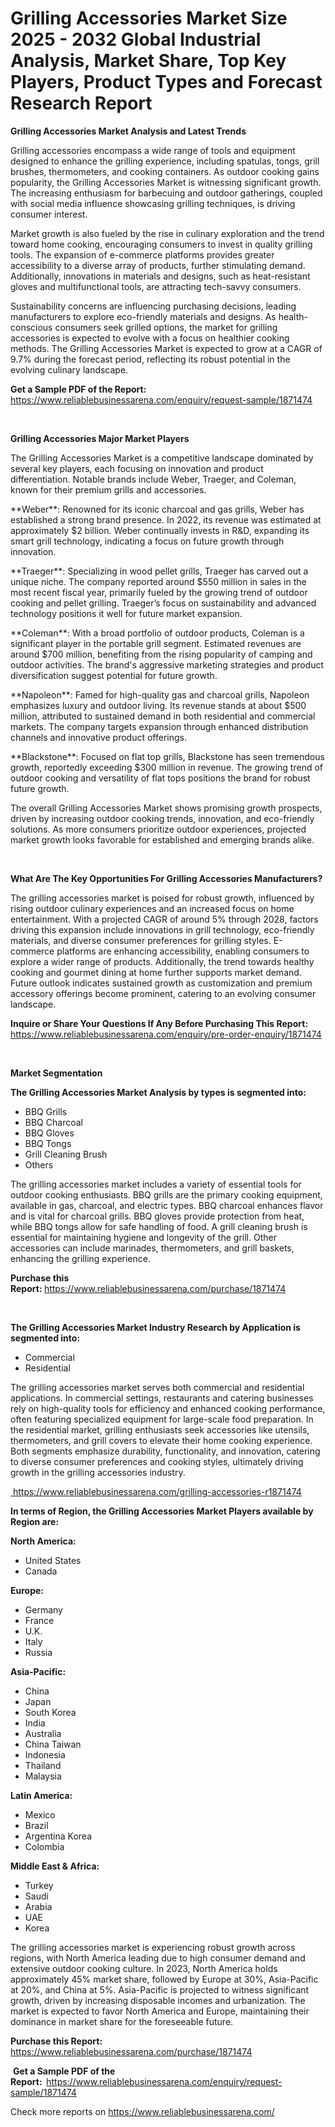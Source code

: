 <p><h1>Grilling Accessories Market Size 2025 - 2032 Global Industrial Analysis, Market Share, Top Key Players, Product Types and Forecast Research Report</h1></p><p><strong>Grilling Accessories Market Analysis and Latest Trends</strong></p>
<p><p>Grilling accessories encompass a wide range of tools and equipment designed to enhance the grilling experience, including spatulas, tongs, grill brushes, thermometers, and cooking containers. As outdoor cooking gains popularity, the Grilling Accessories Market is witnessing significant growth. The increasing enthusiasm for barbecuing and outdoor gatherings, coupled with social media influence showcasing grilling techniques, is driving consumer interest.</p><p>Market growth is also fueled by the rise in culinary exploration and the trend toward home cooking, encouraging consumers to invest in quality grilling tools. The expansion of e-commerce platforms provides greater accessibility to a diverse array of products, further stimulating demand. Additionally, innovations in materials and designs, such as heat-resistant gloves and multifunctional tools, are attracting tech-savvy consumers.</p><p>Sustainability concerns are influencing purchasing decisions, leading manufacturers to explore eco-friendly materials and designs. As health-conscious consumers seek grilled options, the market for grilling accessories is expected to evolve with a focus on healthier cooking methods. The Grilling Accessories Market is expected to grow at a CAGR of 9.7% during the forecast period, reflecting its robust potential in the evolving culinary landscape.</p></p>
<p><strong>Get a Sample PDF of the Report:&nbsp;</strong> <a href="https://www.reliablebusinessarena.com/enquiry/request-sample/1871474?utm_campaign=2958&utm_medium=2&utm_source=Github&utm_content=ia&utm_term=05042025&utm_id=grilling-accessories">https://www.reliablebusinessarena.com/enquiry/request-sample/1871474</a></p>
<p>&nbsp;</p>
<p><strong>Grilling Accessories Major Market Players</strong></p>
<p><p>The Grilling Accessories Market is a competitive landscape dominated by several key players, each focusing on innovation and product differentiation. Notable brands include Weber, Traeger, and Coleman, known for their premium grills and accessories.</p><p>**Weber**: Renowned for its iconic charcoal and gas grills, Weber has established a strong brand presence. In 2022, its revenue was estimated at approximately $2 billion. Weber continually invests in R&D, expanding its smart grill technology, indicating a focus on future growth through innovation.</p><p>**Traeger**: Specializing in wood pellet grills, Traeger has carved out a unique niche. The company reported around $550 million in sales in the most recent fiscal year, primarily fueled by the growing trend of outdoor cooking and pellet grilling. Traeger’s focus on sustainability and advanced technology positions it well for future market expansion.</p><p>**Coleman**: With a broad portfolio of outdoor products, Coleman is a significant player in the portable grill segment. Estimated revenues are around $700 million, benefiting from the rising popularity of camping and outdoor activities. The brand's aggressive marketing strategies and product diversification suggest potential for future growth.</p><p>**Napoleon**: Famed for high-quality gas and charcoal grills, Napoleon emphasizes luxury and outdoor living. Its revenue stands at about $500 million, attributed to sustained demand in both residential and commercial markets. The company targets expansion through enhanced distribution channels and innovative product offerings.</p><p>**Blackstone**: Focused on flat top grills, Blackstone has seen tremendous growth, reportedly exceeding $300 million in revenue. The growing trend of outdoor cooking and versatility of flat tops positions the brand for robust future growth.</p><p>The overall Grilling Accessories Market shows promising growth prospects, driven by increasing outdoor cooking trends, innovation, and eco-friendly solutions. As more consumers prioritize outdoor experiences, projected market growth looks favorable for established and emerging brands alike.</p></p>
<p>&nbsp;</p>
<p><strong>What Are The Key Opportunities For Grilling Accessories Manufacturers?</strong></p>
<p><p>The grilling accessories market is poised for robust growth, influenced by rising outdoor culinary experiences and an increased focus on home entertainment. With a projected CAGR of around 5% through 2028, factors driving this expansion include innovations in grill technology, eco-friendly materials, and diverse consumer preferences for grilling styles. E-commerce platforms are enhancing accessibility, enabling consumers to explore a wider range of products. Additionally, the trend towards healthy cooking and gourmet dining at home further supports market demand. Future outlook indicates sustained growth as customization and premium accessory offerings become prominent, catering to an evolving consumer landscape.</p></p>
<p><strong>Inquire or Share Your Questions If Any Before Purchasing This Report:</strong> <a href="https://www.reliablebusinessarena.com/enquiry/pre-order-enquiry/1871474?utm_campaign=2958&utm_medium=2&utm_source=Github&utm_content=ia&utm_term=05042025&utm_id=grilling-accessories">https://www.reliablebusinessarena.com/enquiry/pre-order-enquiry/1871474</a></p>
<p>&nbsp;</p>
<p><strong>Market Segmentation</strong></p>
<p><strong>The Grilling Accessories Market Analysis by types is segmented into:</strong></p>
<p><ul><li>BBQ Grills</li><li>BBQ Charcoal</li><li>BBQ Gloves</li><li>BBQ Tongs</li><li>Grill Cleaning Brush</li><li>Others</li></ul></p>
<p><p>The grilling accessories market includes a variety of essential tools for outdoor cooking enthusiasts. BBQ grills are the primary cooking equipment, available in gas, charcoal, and electric types. BBQ charcoal enhances flavor and is vital for charcoal grills. BBQ gloves provide protection from heat, while BBQ tongs allow for safe handling of food. A grill cleaning brush is essential for maintaining hygiene and longevity of the grill. Other accessories can include marinades, thermometers, and grill baskets, enhancing the grilling experience.</p></p>
<p><strong>Purchase this Report:&nbsp;</strong><a href="https://www.reliablebusinessarena.com/purchase/1871474?utm_campaign=2958&utm_medium=2&utm_source=Github&utm_content=ia&utm_term=05042025&utm_id=grilling-accessories">https://www.reliablebusinessarena.com/purchase/1871474</a></p>
<p>&nbsp;</p>
<p><strong>The Grilling Accessories Market Industry Research by Application is segmented into:</strong></p>
<p><ul><li>Commercial</li><li>Residential</li></ul></p>
<p><p>The grilling accessories market serves both commercial and residential applications. In commercial settings, restaurants and catering businesses rely on high-quality tools for efficiency and enhanced cooking performance, often featuring specialized equipment for large-scale food preparation. In the residential market, grilling enthusiasts seek accessories like utensils, thermometers, and grill covers to elevate their home cooking experience. Both segments emphasize durability, functionality, and innovation, catering to diverse consumer preferences and cooking styles, ultimately driving growth in the grilling accessories industry.</p></p>
<p><a href="https://www.reliablebusinessarena.com/grilling-accessories-r1871474?utm_campaign=2958&utm_medium=2&utm_source=Github&utm_content=ia&utm_term=05042025&utm_id=grilling-accessories">&nbsp;https://www.reliablebusinessarena.com/grilling-accessories-r1871474</a></p>
<p><strong>In terms of Region, the Grilling Accessories Market Players available by Region are:</strong></p>
<p>
    <p> <strong> North America: </strong>
        <ul>
            <li>United States</li>
            <li>Canada</li>
        </ul>
        </p> 
    <p> <strong> Europe: </strong>
        <ul>
            <li>Germany</li>
            <li>France</li>
            <li>U.K.</li>
            <li>Italy</li>
            <li>Russia</li>
        </ul>
        </p> 
    <p> <strong> Asia-Pacific: </strong>
        <ul>
            <li>China</li>
            <li>Japan</li>
            <li>South Korea</li>
            <li>India</li>
            <li>Australia</li>
            <li>China Taiwan</li>
            <li>Indonesia</li>
            <li>Thailand</li>
            <li>Malaysia</li>
        </ul>
        </p> 
    <p> <strong> Latin America: </strong>
        <ul>
            <li>Mexico</li>
            <li>Brazil</li>
            <li>Argentina Korea</li>
            <li>Colombia</li>
        </ul>
        </p> 
    <p> <strong> Middle East & Africa: </strong>
        <ul>
            <li>Turkey</li>
            <li>Saudi</li>
            <li>Arabia</li>
            <li>UAE</li>
            <li>Korea</li>
        </ul>
    </p>
    </p>
<p><p>The grilling accessories market is experiencing robust growth across regions, with North America leading due to high consumer demand and extensive outdoor cooking culture. In 2023, North America holds approximately 45% market share, followed by Europe at 30%, Asia-Pacific at 20%, and China at 5%. Asia-Pacific is projected to witness significant growth, driven by increasing disposable incomes and urbanization. The market is expected to favor North America and Europe, maintaining their dominance in market share for the foreseeable future.</p></p>
<p><strong>Purchase this Report: </strong><a href="https://www.reliablebusinessarena.com/purchase/1871474?utm_campaign=2958&utm_medium=2&utm_source=Github&utm_content=ia&utm_term=05042025&utm_id=grilling-accessories">https://www.reliablebusinessarena.com/purchase/1871474</a></p>
<p>&nbsp;<strong>Get a Sample PDF of the Report:&nbsp;&nbsp;</strong><a href="https://www.reliablebusinessarena.com/enquiry/request-sample/1871474?utm_campaign=2958&utm_medium=2&utm_source=Github&utm_content=ia&utm_term=05042025&utm_id=grilling-accessories">https://www.reliablebusinessarena.com/enquiry/request-sample/1871474</a></p>
<p><strong></strong></p>
<p>Check more reports on <a href="https://www.reliablebusinessarena.com/?utm_campaign=2958&utm_medium=2&utm_source=Github&utm_content=ia&utm_term=05042025&utm_id=grilling-accessories">https://www.reliablebusinessarena.com/</a></p>